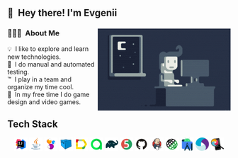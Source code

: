  ## 👋 &nbsp;Hey there! I'm Evgenii 


### 👨🏻‍💻 &nbsp;About Me <img alt="Night Coding" src="https://raw.githubusercontent.com/AVS1508/AVS1508/master/assets/Night-Coding.gif" align="right"/>


💡 &nbsp;I like to explore and learn new technologies. \
💾 &nbsp;I do manual and automated testing. \
™️ &nbsp;I play in a team and organize my time cool. \
👾 &nbsp;In my free time I do game design and video games.







 ## Tech Stack
 <p align="center">
<img width="6%" title="IntelliJ IDEA" src="assets/Idea.svg">
<img width="6%" title="Java" src="assets/Java.svg">
<img width="6%" title="Selenide" src="assets/Selenide.svg">
<img width="6%" title="Selenoid" src="assets/Selenoid.svg">
<img width="6%" title="Allure Report" src="assets/Allure.svg">
<img width="6%" title="Allure Test Ops" src="assets/Allure_TO.svg">
<img width="6%" title="Gradle" src="assets/Gradle.svg">
<img width="6%" title="JUnit5" src="assets/Junit5.svg">
<img width="6%" title="GitHub" src="assets/GitHub.svg">
<img width="6%" title="Jenkins" src="assets/Jenkins.svg">
<img width="6%" title="Rest Assured" src="assets/RestAssured.svg">
<img width="6%" title="Android Studio" src="assets/androidstudio.svg">
<img width="6%" title="Appium" src="assets/appium.svg">
<img width="6%" title="Appium Inspector" src="assets/appium_inspector.png">
</p>



